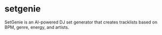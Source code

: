 # setgenie
SetGenie is an AI-powered DJ set generator that creates tracklists based on BPM, genre, energy, and artists.
